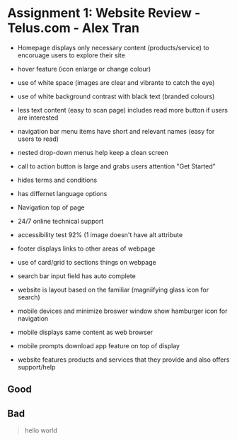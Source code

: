 # Assignment 1: Website Review - Telus.com - Alex Tran

- Homepage displays only necessary content (products/service) to encoruage users to explore their site
- hover feature (icon enlarge or change colour)
- use of white space (images are clear and vibrante to catch the eye)
- use of white background contrast with black text (branded colours)
- less text content (easy to scan page) includes read more button if users are interested
- navigation bar menu items have short and relevant names (easy for users to read)
- nested drop-down menus help keep a clean screen

- call to action button is large and grabs users attention "Get Started"

- hides terms and conditions
- has differnet language options
- Navigation top of page 
- 24/7 online technical support

- accessibility test 92% (1 image doesn't have alt attribute
- footer displays links to other areas of webpage

- use of card/grid to sections things on webpage

- search bar input field has auto complete
- website is layout based on the familiar (magniifying glass icon for search) 

- mobile devices and minimize broswer window show hamburger icon for navigation
- mobile displays same content as web browser
- mobile prompts download app feature on top of display

- website features products and services that they provide and also offers support/help

## Good

## Bad

>hello world
